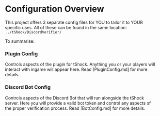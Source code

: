 # Configuration Overview
This project offers 3 separate config files for YOU to tailor it to YOUR specific uses.
All of these can be found in the same location: `../tShock/DiscordVerifier/`

To summarise:
### Plugin Config
Controls aspects of the plugin for tShock. Anything you or your players will interact with ingame will appear here.
Read [PluginConfig.md] for more details.

### Discord Bot Config
Controls aspects of the Discord Bot that will run alongside the tShock server. Here you will provide a valid bot token and control any aspects of the proper verification process.
Read [BotConfig.md] for more details.